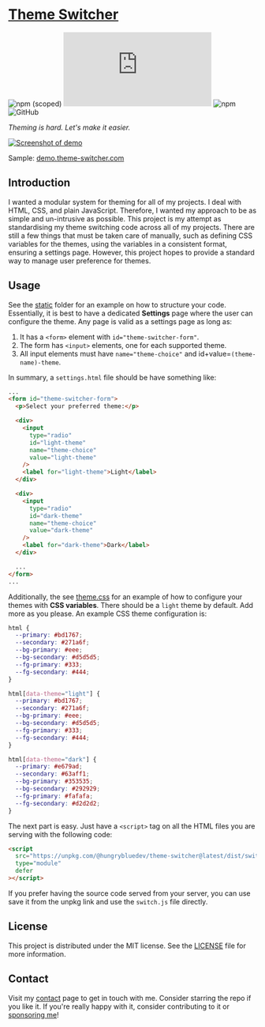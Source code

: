 # [Theme Switcher](https://theme-switcher.com/)

![npm (scoped)](https://img.shields.io/npm/v/@hungrybluedev/theme-switcher)
![GitHub file size in bytes](https://img.shields.io/github/size/hungrybluedev/theme-switcher/dist/switch.js)
![npm](https://img.shields.io/npm/dw/@hungrybluedev/theme-switcher)
![GitHub](https://img.shields.io/github/license/hungrybluedev/theme-switcher)

_Theming is hard. Let's make it easier._

[![Screenshot of demo](https://demo.theme-switcher.com/images/theme-switcher.png)](https://demo.theme-switcher.com/)

Sample: [demo.theme-switcher.com](https://demo.theme-switcher.com/)

## Introduction

I wanted a modular system for theming for all of my projects. I deal with HTML, CSS, and plain JavaScript. Therefore, I wanted my approach to be as simple and un-intrusive as possible. This project is my attempt as standardising my theme switching code across all of my projects. There are still a few things that must be taken care of manually, such as defining CSS variables for the themes, using the variables in a consistent format, ensuring a settings page. However, this project hopes to provide a standard way to manage user preference for themes.

## Usage

See the [static](https://github.com/hungrybluedev/theme-switcher/tree/main/static) folder for an example on how to structure your code. Essentially, it is best to have a dedicated **Settings** page where the user can configure the theme. Any page is valid as a settings page as long as:

1. It has a `<form>` element with `id="theme-switcher-form"`.
2. The form has `<input>` elements, one for each supported theme.
3. All input elements must have `name="theme-choice"` and id+value=`(theme-name)-theme`.

In summary, a `settings.html` file should be have something like:

```html
...
<form id="theme-switcher-form">
  <p>Select your preferred theme:</p>

  <div>
    <input
      type="radio"
      id="light-theme"
      name="theme-choice"
      value="light-theme"
    />
    <label for="light-theme">Light</label>
  </div>

  <div>
    <input
      type="radio"
      id="dark-theme"
      name="theme-choice"
      value="dark-theme"
    />
    <label for="dark-theme">Dark</label>
  </div>

  ...
</form>
...
```

Additionally, the see [theme.css](https://github.com/hungrybluedev/theme-switcher/blob/main/static/theme.css) for an example of how to configure your themes with **CSS variables**. There should be a `light` theme by default. Add more as you please. An example CSS theme configuration is:

```css
html {
  --primary: #bd1767;
  --secondary: #271a6f;
  --bg-primary: #eee;
  --bg-secondary: #d5d5d5;
  --fg-primary: #333;
  --fg-secondary: #444;
}

html[data-theme="light"] {
  --primary: #bd1767;
  --secondary: #271a6f;
  --bg-primary: #eee;
  --bg-secondary: #d5d5d5;
  --fg-primary: #333;
  --fg-secondary: #444;
}

html[data-theme="dark"] {
  --primary: #e679ad;
  --secondary: #63aff1;
  --bg-primary: #353535;
  --bg-secondary: #292929;
  --fg-primary: #fafafa;
  --fg-secondary: #d2d2d2;
}
```

The next part is easy. Just have a `<script>` tag on all the HTML files you are serving with the following code:

```html
<script
  src="https://unpkg.com/@hungrybluedev/theme-switcher@latest/dist/switch.js"
  type="module"
  defer
></script>
```

If you prefer having the source code served from your server, you can use save it from the unpkg link and use the `switch.js` file directly.

## License

This project is distributed under the MIT license. See the [LICENSE](https://github.com/hungrybluedev/theme-switcher/blob/main/LICENSE) file for more information.

## Contact

Visit my [contact](https://hungrybluedev.in/contact/) page to get in touch with me. Consider starring the repo if you like it. If you're really happy with it, consider contributing to it or [sponsoring me](https://github.com/sponsors/hungrybluedev)!
